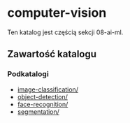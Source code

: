 # computer-vision

Ten katalog jest częścią sekcji 08-ai-ml.

## Zawartość katalogu

### Podkatalogi

- [image-classification/](image-classification/)
- [object-detection/](object-detection/)
- [face-recognition/](face-recognition/)
- [segmentation/](segmentation/)

